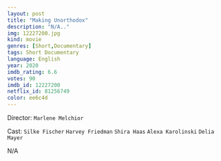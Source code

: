 ```yaml
---
layout: post
title: "Making Unorthodox"
description: "N/A.."
img: 12227200.jpg
kind: movie
genres: [Short,Documentary]
tags: Short Documentary 
language: English
year: 2020
imdb_rating: 6.6
votes: 90
imdb_id: 12227200
netflix_id: 81256749
color: ee6c4d
---
```

Director: `Marlene Melchior`  

Cast: `Silke Fischer` `Harvey Friedman` `Shira Haas` `Alexa Karolinski` `Delia Mayer` 

N/A